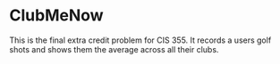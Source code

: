 # ClubMeNow
This is the final extra credit problem for CIS 355. It records a users golf shots and shows them the average across all their clubs. 
